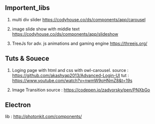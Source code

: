 ## Importent_libs

1. multi div slider 
      https://codyhouse.co/ds/components/app/carousel
2. image slide show with middle text 
      https://codyhouse.co/ds/components/app/slideshow
      
3. TreeJs for adv. js animations and gaming engine 
      https://threejs.org/
      
      
      
      
      
      
      
 ## Tuts & Souece
 
 1. Loging page with html and css with owl-carousel.
            source : https://github.com/akashyap2013/Advanced-Login-UI
            tut : https://www.youtube.com/watch?v=nwmW9oHNmZ8&t=19s
           
 2. Image Transition 
            source : https://codepen.io/zadvorsky/pen/PNXbGo
            
            


## Electron 

lib : http://photonkit.com/components/
